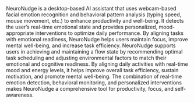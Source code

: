 NeuroNudge is a desktop-based AI assistant that uses webcam-based facial emotion recognition and behavioral pattern analysis (typing speed, mouse movement, etc.) to enhance productivity and well-being. It detects the user’s real-time emotional state and provides personalized, mood-appropriate interventions to optimize daily performance. By aligning tasks with emotional readiness, NeuroNudge helps users maintain focus, improve mental well-being, and increase task efficiency.
NeuroNudge supports users in achieving and maintaining a flow state by recommending optimal task scheduling and adjusting environmental factors to match their emotional and cognitive readiness. By aligning daily activities with real-time mood and energy levels, it helps improve overall task efficiency, sustain motivation, and promote mental well-being. The combination of real-time emotion detection, behavioral monitoring, and personalized interventions makes NeuroNudge a comprehensive tool for productivity, focus, and self-awareness.
